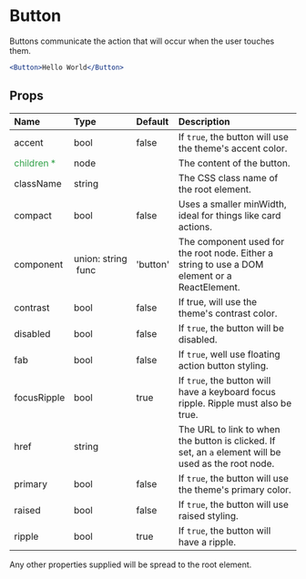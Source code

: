 Button
======

Buttons communicate the action that will occur when the user
touches them.

```jsx
<Button>Hello World</Button>
```

Props
-----

| Name | Type | Default | Description |
|:-----|:-----|:--------|:------------|
| accent | bool | false | If `true`, the button will use the theme's accent color. |
| <span style="color: #31a148">children *</span> | node |  | The content of the button. |
| className | string |  | The CSS class name of the root element. |
| compact | bool | false | Uses a smaller minWidth, ideal for things like card actions. |
| component | union:&nbsp;string<br>&nbsp;func<br> | 'button' | The component used for the root node. Either a string to use a DOM element or a ReactElement. |
| contrast | bool | false | If true, will use the theme's contrast color. |
| disabled | bool | false | If `true`, the button will be disabled. |
| fab | bool | false | If `true`, well use floating action button styling. |
| focusRipple | bool | true | If `true`, the button will have a keyboard focus ripple. Ripple must also be true. |
| href | string |  | The URL to link to when the button is clicked. If set, an `a` element will be used as the root node. |
| primary | bool | false | If `true`, the button will use the theme's primary color. |
| raised | bool | false | If `true`, the button will use raised styling. |
| ripple | bool | true | If `true`, the button will have a ripple. |

Any other properties supplied will be spread to the root element.
